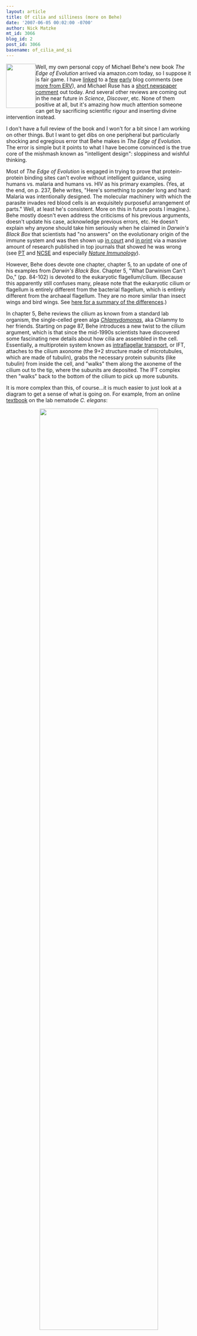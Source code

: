 ```yaml
---
layout: article
title: Of cilia and silliness (more on Behe)
date: '2007-06-05 00:02:00 -0700'
author: Nick Matzke
mt_id: 3066
blog_id: 2
post_id: 3066
basename: of_cilia_and_si
---
```

[<img src="http://cellbio.utmb.edu/cellbio/cilia1.jpg" alt="" width="80" height="120" style="float:left;" />](http://cellbio.utmb.edu/cellbio/cilia1.jpg)Well, my own personal copy of Michael Behe's new book _The Edge of Evolution_ arrived via amazon.com today, so I suppose it is fair game.  I have [linked](/archives/2007/06/best-behe-taked.html) to a [few](http://scienceblogs.com/goodmath/2007/05/behes_dreadful_new_book_a_revi_1.php) [early](http://endogenousretrovirus.blogspot.com/2007/05/good-virus-bad-creationist.html) blog comments (see [more from ERV](http://endogenousretrovirus.blogspot.com/2007/06/look-ma-no-math.html)), and Michael Ruse has a [short newspaper comment](http://www.theglobeandmail.com/servlet/story/LAC.20070602.BKEVOL02/TPStory/Entertainment) out today.  And several other reviews are coming out in the near future in _Science_, _Discover_, etc.  None of them positive at all, but it's amazing how much attention someone can get by sacrificing scientific rigour and inserting divine intervention instead.

I don't have a full review of the book and I won't for a bit since I am working on other things.  But I want to get dibs on one peripheral but particularly shocking and egregious error that Behe makes in _The Edge of Evolution_.  The error is simple but it points to what I have become convinced is the true core of the mishmash known as "intelligent design": sloppiness and wishful thinking.

Most of _The Edge of Evolution_ is engaged in trying to prove that protein-protein binding sites can't evolve without intelligent guidance, using humans vs. malaria and humans vs. HIV as his primary examples. (Yes, at the end, on p. 237, Behe writes, "Here's something to ponder long and hard: Malaria was intentionally designed.  The molecular machinery with which the parasite invades red blood cells is an exquisitely purposeful arrangement of parts."  Well, at least he's consistent.  More on this in future posts I imagine.).  Behe mostly doesn't even address the criticisms of his previous arguments, doesn't update his case, acknowledge previous errors, etc.  He doesn't explain why anyone should take him seriously when he claimed in _Darwin's Black Box_ that scientists had "no answers" on the evolutionary origin of the immune system and was then shown up [in court](http://www.talkorigins.org/faqs/dover/day12pm.html) and [in print](http://dx.doi.org/10.1038/ni0506-433) via a massive amount of research published in top journals that showed he was wrong (see [PT](http://www.google.com/search?sourceid=navclient-ff&amp;ie=UTF-8&amp;rls=GGGL,GGGL:2006-36,GGGL:en&amp;q=site:www.pandasthumb.org+immune+system+behe) and [NCSE](http://www2.ncseweb.org/wp/?p=124) and especially [_Nature Immunology_](http://dx.doi.org/10.1038/ni0506-433)).

However, Behe does devote one chapter, chapter 5, to an update of one of his examples from _Darwin's Black Box_.  Chapter 5, "What Darwinism Can't Do," (pp. 84-102) is devoted to the eukaryotic flagellum/cilium.  (Because this apparently still confuses many, please note that the eukaryotic cilium or flagellum is entirely different from the bacterial flagellum, which is entirely different from the archaeal flagellum.  They are no more similar than insect wings and bird wings.  See [here for a summary of the differences](http://en.wikipedia.org/wiki/Flagellum).)

In chapter 5, Behe reviews the cilium as known from a standard lab organism, the single-celled green alga [_Chlamydomonas_](http://en.wikipedia.org/wiki/Chlamydomonas), aka Chlammy to her friends.  Starting on page 87, Behe introduces a new twist to the cilium argument, which is that since the mid-1990s scientists have discovered some fascinating new details about how cilia are assembled in the cell.  Essentially, a multiprotein system known as [intraflagellar transport](http://en.wikipedia.org/wiki/Intraflagellar_transport), or IFT, attaches to the cilium axonome (the 9+2 structure made of microtubules, which are made of tubulin), grabs the necessary protein subunits (like tubulin) from inside the cell, and "walks" them along the axoneme of the cilium out to the tip, where the subunits are deposited.  The IFT complex then "walks" back to the bottom of the cilium to pick up more subunits.  

It is more complex than this, of course...it is much easier to just look at a diagram to get a sense of what is going on.  For example, from an online [textbook](http://www.wormbook.org/chapters/www_ciliumbiogenesis/ciliumbiogenesis.html#sec4) on the lab nematode _C. elegans_:


<center>
<img src="http://www.wormbook.org/chapters/www_ciliumbiogenesis/ciliafig2.jpg" width="80%" height="80%">
</center>


([full resolution](http://www.wormbook.org/chapters/www_ciliumbiogenesis/ciliafig2.jpg))

You can see that kinesin motor proteins walk the cargo out to the tip, and dynein motor proteins, which were handily brought along for the ride, walk the leftovers back.  You can even see some [spiffy videos](http://www.yale.edu/rosenbaum/rosen_research.html) on Joel Rosenbaum's website at Yale.

Now, this is pretty cool stuff, and Behe plays it for all it's worth.  First, Behe points out all kinds of genetic diseases that occur in humans that are due to cilia malfunction, some of which are due to defects in IFT proteins.  Clearly, not only is the cilium irreducibly complex, so is the IFT complex that assembles it!  Behe entitles this section "IRREDUCIBLE COMPLEXITY SQUARED!"  Watch out, evolution!

Behe goes for the jugular on p. 94:

> IFT exponetially increases the difficulty of explaining the irreducibly complex cilium.  It is clear from careful experimental work with all ciliated cells that have been examined, from alga to mice, that a functioning cilium requires a working IFT.<sup>12</sup>  The problem of the origin of the cilium is now intimately connected to the problem of the origin of IFT.  Before its discovery we could be forgiven for overlooking the problem of how a cilium was built.  Biologists could vaguely wave off the problem, knowing that some proteins fold by themselves and associate in the cell without help.  Just as a century ago Haeckel thought it would be easy for life to originate, a few decades ago one could have been excused for thinking it was probably easy to put a cilium together; the piece could probably just glom together on their own.  But now that the elegant complexity of IFT has been uncovered, we can ignore the question no longer.
> 
> \[...endnote 12 is on p. 285, and is quoted at the bottom of this post in footnote 1 for completeness\]

In the next paragraph Behe briefly dismisses a recent paper on the evolutionary origin of cilium in endnote 13 (Jekely and Arendt (2006), "[Evolution of intraflagellar transport from coated vesicles and autogenous origin of the eukaryotic cilium](http://scholar.google.com/scholar?q=Evolution+of+intraflagellar+transport+from+coated+vesicles+and+autogenous+origin+of+the+eukaryotic+cilium&amp;hl=en&amp;lr=&amp;btnG=Search)."  _Bioessays_ 28:191-198) and pretends that other work doesn't exist. \[See note 2\]  And never mind the minor point that dynein (for example) has [cytoplasmic versions](http://en.wikipedia.org/wiki/Dynein) with diverse transport functions in the cell apart from intraflagellar transport, including involvement in mitosis, and the fact that dynein itself is the primary motor protein of cilial motility, and that [dynein has widespread homologs in eukaryotes and prokaryotes](http://groups.google.com/group/talk.origins/browse_frm/thread/f480ae6e45ccc0d9/e0b170bdd8d07941?lnk=st&amp;q=dynein+AAA+ATPase&amp;rnum=1#e0b170bdd8d07941).  I mean, really, who could possibly care about discussing data that would be fundamental to any thorough discussion of the origins of the cilium?

But the problems I mention above are details.  Expecting Behe to deal seriously with homology data is like expecting young-earth creationists to deal with [11,000 continuous years of tree rings](http://www.talkorigins.org/indexcc/CG/CG010.html): totally ridiculous.  But I haven't even gotten to the big problems yet.

The _huge_ problem with Behe's invocation of intraflagellar transport in his "IRREDUCIBLE COMPLEXITY SQUARED" section of chapter 5 is that _he is completely wrong when he says that intraflagellar transport is universally required for cilium construction!_  Anyone can see this by reading [this 2004 paper by Briggs _et al_. in _Current Biology_](http://dx.doi.org/10.1016/j.cub.2004.07.041), which they cleverly entitled "[More than one way to build a flagellum](http://dx.doi.org/10.1016/j.cub.2004.07.041)," presumably so that people would find out that there is...wait for it...more than one way to build a flagellum.

It turns out that when you look at a number of recently-sequenced genomes, a pattern emerges: organisms with cilia have IFT genes, and organisms without cilia don't.  So far this is Behe's expected pattern.  However, as with most things in biology, there is an exception to the rule.  Check out Figure 1 of Briggs et al.:

<img src="{{ site.baseurl }}/uploads/2007/Briggs_etal_2004_CB_Fig1_Plasmodium_malaria_have_no_IFT_big.jpg" alt="" style="" />

You will note that the third column in the Apicomplexans section shows that one of the parasitic apicomplexans completely lacks the IFT genes...yet makes a cilium anyway!  This reminds me of something [another critic of Behe once said](http://bostonreview.net/BR22.1/doolittle.html), in a different context:

> Contrary to claims about irreducible complexity, the entire ensemble of proteins is not needed. Music and harmony can arise from a smaller orchestra.
> 
> (Note: fans of Behe's reply to Doolittle should read the PT post "[Clotted rot for rotten clots](http://www.pandasthumb.org/pt-archives/000884.html)")

Apparently what is going on is that this particular apicomplexan assembles its cilia in the cytoplasm, and therefore has ditched the elaborate IFT complex that would otherwise be needed to transport building materials out to the far-removed end of the cilium.  Not only does this one parasitic protozoan get away with this trick, apparently it also happens with _Drosophila_ sperm.  Behe would have known all this if he had only carefully read the [Jekely and Arendt (2006) cilium evolution paper](http://www3.interscience.wiley.com/cgi-bin/fulltext/112279250/PDFSTART) that he dismissed with a hand wave.  As they write on page 193,

> The \[IFT\] complex is only lacking from species that have secondarily lost their cilia, as _Dictyostelium_, yeasts and flowering plants, or from species with cilia that do not rely on IFT (in the parasite _Plasmodium_ cilia assemble in the cytoplasm(48)). Cytoplasmic assembly of cilia is a derived feature that has independently evolved in _Drosophila_ sperm.(49)

Now, Jekely and Arendt (2006) note just before this that "IFT is ancestrally and almost universally associated with cilia," so apparently the last common ancestor of modern cilia had an IFT complex (and Jekely and Arendt base their paper on comparing IFT to homologous intracellular transport systems in eukaryotic cells).  But it really doesn't help the "irreducible complexity" argument much if Behe's favorite system, the eukaryotic cilium, and the extra-favorite "irreducible complexity squared" system, intraflagellar transport, on which he bases a _whole chapter_, is in fact _entirely reducible_.

Surely, _someone_ -- Behe himself, or one of the "peer-reviewers" that the IDers will probably allege the book had, should have caught this.  But if they had, Behe would have had to completely scrap chapter 5.  In real peer-review, that's the shakes, but in creationism/ID-land this sort of thing is unfortunately par for the course.  In creationism/ID, one guy's personal knowledge about a topic, usually a personal knowledge based at most on textbooks and not a thorough survey of the literature, is regularly taken to be the sum total of biological knowledge, and via this processes a whole bogus folk-creationist biology is built up about field after field.  For example with fossils, thousands of creationists/IDers think there are no transitional fossils based on a few bogus misquotes of Stephen Jay Gould about punctuated equilibria, which they almost universally mistakenly think was about something other than small transitions between closely-related species; or bacterial flagella ([see here](/archives/2006/10/luskin-intervie.html) -- no IDer has yet acknowledged this mistake, which they are still perpetuating in print).  This gets me back to my original point: a great deal of creationism/ID boils down to sloppy claims made on insufficient information, plus wishful thinking that blocks the impulse to double-check one's claims against previous research.  Once you become alerted to this feature of ID you will see it everywhere.

Oh, I almost forgot the best part: Which apicomplexan critter is it that builds cilia despite Behe's declaration that "a functioning cilium requires a working IFT"?  Why, it's [_Plasmodium falciparum_](http://en.wikipedia.org/wiki/Plasmodium_falciparum), aka malaria, aka **Behe's own biggest running example used throughout _The Edge of Evolution_**.  Yes, it's the very critter about which Behe wrote on page 237,

> "Here's something to ponder long and hard: Malaria was intentionally designed.  The molecular machinery with which the parasite invades red blood cells is an exquisitely purposeful arrangement of parts."

But not, apparently, the parts which Behe thought were required for cilium construction.  If there is an Intelligent Designer up there, I suspect He's having a bit of a chuckle right now.

**Footnotes**

**Note 1.** Behe's endnote 12 for chapter 5:

> 12. Berriman and coworkers write of trypanosomes: "The proteins of the flagellar axoneme appeared to be extremely well conserved.  With the exception of tektin, there are homologs in the three genomes for all previously identified structure components as well as a full complement of flagellar motoros and both complex A and complex B of the intraflagellar transport system....  Thus, the 9+2 axoneme, which arose very early in eukaryotic evolution, appears to be constructed around a core set of proteins that are conserved in organisms possessing flagella and cilia" (Berriman, M., et al. 2005.  [The genome of the African trypanosome _Trypanosoma brucei_](http://www.sciencemag.org/cgi/content/abstract/309/5733/416).  _Science_ 309: 416-22).

**Note 2.** Work like:

> \* David R. Mitchell (2004). "[Speculations on the evolution of 9+2 organelles and the role of central pair microtubules](http://dx.doi.org/10.1016/j.biolcel.2004.07.004)." _Biology of the Cell_. 96, 691--696.
> 
> \* David R. Mitchell (2006). "[The Evolution of Eukaryotic Cilia and Flagella as Motile and Sensory Organelles](http://www.upstate.edu/cdb/mitcheld/publications/Jekey_Mitchell.pdf)." In: [_Origins and Evolution of Eukaryotic Endomembranes and Cytoskeleton_](http://www.eurekah.com/book/811), edited by GÃ¡spÃ¡r JÃ©kely.
> 
> \* Thomas Cavalier-Smith (1987). "[The Origin of Eukaryote and Archaebacterial Cells](http://scholar.google.com/scholar?hl=en&amp;lr=&amp;cluster=8171491757226718940)."  _Annals of the New York Academy of Sciences_. 503, 17-54.

 

For Cavalier-Smith (1987), I particularly like Figure 5 and the caption on pp. 38-39.  Although it needs an update since it is 20 years old, it still provides a good big-picture view of how cilium evolution is just a piece of the evolutionary origin of mitosis. Download jpgs of [part 1](/uploads/2007/Cavalier-Smith_1987_Fig5_pt1_evolution_mitosis_cilium.jpg), [part 2](/uploads/2007/Cavalier-Smith_1987_Fig5_pt2_evolution_mitosis_cilium.jpg), [part 3](/uploads/2007/Cavalier-Smith_1987_Fig5_pt3_evolution_mitosis_cilium.jpg).  

You've never heard of this paper from the ID guys?  Not surprising, they've never cited it.  Cavalier-Smith pointed this out way back in his [1997 review of _Darwin's Black Box_ in _TREE_](http://dx.doi.org/10.1016/S0169-5347(97)89790-X) (see Cavalier-Smith, 1997, "[The Blind Biochemist](http://dx.doi.org/10.1016/S0169-5347(97)89790-X)," _Trends in Ecology and Evolution_ 12(4), 162-163, April 1997), and I've never seen any IDer acknowledge the oversight.  Stumbling on this review while looking up [this other book review](http://dx.doi.org/10.1016/S0169-5347(97)89791-1) is literally what got me into this whole ID thing in the first place.  I had originally thought, "Hmm, Behe might have a point about the lack of literature on the evolution of complex systems."  Then I read Cavalier-Smith's review and realized I'd been snookered.  The rest is history. 

**Note 3.** This doesn't go with anything, but for the record, Mike Gene, perhaps the ID guru who is most respected for usually having a clue about the biology he is talking about unlike virtually all of the rest of them, made the same mistake Behe made about IFT.  See Mike Gene's "[ASSEMBLING THE EUKARYOTIC FLAGELLUM: Another example of IC?](http://www.idthink.net/biot/eflag2/index.html)" and "[THE NEGLECTED FLAGELLUM](http://www.idthink.net/biot/eflag/index.html)."

**Note 4.** This is also not referenced in the main text, but the [wikipedia intraflagellar tranport page](http://en.wikipedia.org/wiki/Intraflagellar_transport) also contains the "always required" mistake.
